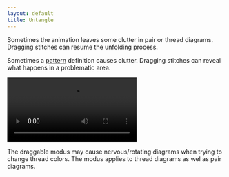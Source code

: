 ```yaml
---
layout: default
title: Untangle
---
```


Sometimes the animation leaves some clutter in pair or thread diagrams.
Dragging stitches can resume the unfolding process.
 
Sometimes a [pattern] definition causes clutter.
Dragging stitches can reveal what happens in a problematic area.

[pattern]: /GroundForge/tiles.html?patchWidth=12&patchHeight=12&c1=ctct&b1=ctct&c2=ctct&a2=ctct&tile=XM8,FX1&footsideStitch=ctctt&tileStitch=ctct&headsideStitch=ctctt&shiftColsSW=0&shiftRowsSW=2&shiftColsSE=3&shiftRowsSE=2

![](images/drag.mp4)   

The draggable modus may cause nervous/rotating diagrams when trying to change thread colors.
The modus applies to thread diagrams as wel as pair diagrams.
